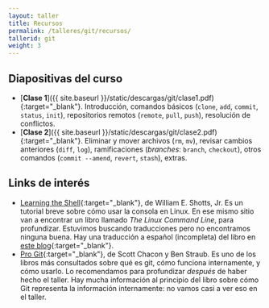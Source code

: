```yaml
---
layout: taller
title: Recursos
permalink: /talleres/git/recursos/
tallerid: git
weight: 3
---
```


## Diapositivas del curso

* [**Clase 1**]({{ site.baseurl }}/static/descargas/git/clase1.pdf){:target="_blank"}. Introducción, comandos básicos (`clone`, `add`, `commit`, `status`, `init`), repositorios remotos (`remote`, `pull`, `push`), resolución de conflictos.
* [**Clase 2**]({{ site.baseurl }}/static/descargas/git/clase2.pdf){:target="_blank"}. Eliminar y mover archivos (`rm`, `mv`), revisar cambios anteriores (`diff`, `log`), ramificaciones (_branches_: `branch`, `checkout`), otros comandos (`commit --amend`, `revert`, `stash`), extras.

## Links de interés

* [Learning the Shell](http://linuxcommand.org/lc3_learning_the_shell.php){:target="_blank"}, de William E. Shotts, Jr. Es un tutorial breve sobre cómo usar la consola en Linux. En ese mismo sitio van a encontrar un libro llamado _The Linux Command Line_, para profundizar. Estuvimos buscando traducciones pero no encontramos ninguna buena. Hay una traducción a español (incompleta) del libro en [este blog](http://licodeli.blogspot.com.ar/2015/02/por-que-no-lo-llamo-gnulinux.html){:target="_blank"}.
* [Pro Git](https://git-scm.com/book/en/v2){:target="_blank"}, de Scott Chacon y Ben Straub. Es uno de los libros más consultados sobre qué es git, cómo funciona internamente, y cómo usarlo. Lo recomendamos para profundizar _después_ de haber hecho el taller. Hay mucha información al principio del libro sobre cómo Git representa la información internamente: no vamos casi a ver eso en el taller.
